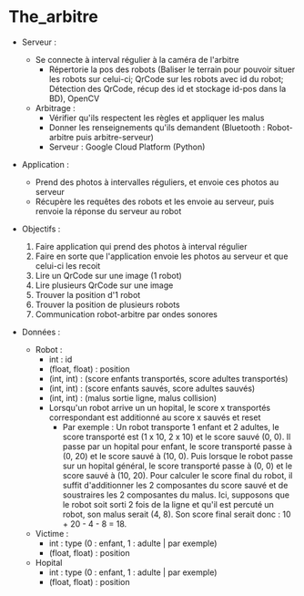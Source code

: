 # The_arbitre

- Serveur :
    - Se connecte à interval régulier à la caméra de l'arbitre
      - Répertorie la pos des robots (Baliser le terrain pour pouvoir situer les robots sur celui-ci; QrCode sur les robots avec id du robot; Détection des QrCode, récup des id et stockage id-pos dans la BD), OpenCV
    - Arbitrage :
      - Vérifier qu'ils respectent les règles et appliquer les malus
      - Donner les renseignements qu'ils demandent (Bluetooth : Robot-arbitre puis arbitre-serveur)
      - Serveur : Google Cloud Platform (Python)
      
- Application :
    - Prend des photos à intervalles réguliers, et envoie ces photos au serveur
    - Récupère les requêtes des robots et les envoie au serveur, puis renvoie la réponse du serveur au robot

- Objectifs :
    1) Faire application qui prend des photos à interval régulier
    2) Faire en sorte que l'application envoie les photos au serveur et que celui-ci les recoit
    3) Lire un QrCode sur une image (1 robot)
    4) Lire plusieurs QrCode sur une image
    5) Trouver la position d'1 robot
    6) Trouver la position de plusieurs robots
    7) Communication robot-arbitre par ondes sonores

- Données :
    - Robot :
        - int : id
        - (float, float) : position
        - (int, int) : (score enfants transportés, score adultes transportés)
        - (int, int) : (score enfants sauvés, score adultes sauvés)
        - (int, int) : (malus sortie ligne, malus collision)
        - Lorsqu'un robot arrive un un hopital, le score x transportés correspondant est additionné au score x sauvés et reset
            - Par exemple : Un robot transporte 1 enfant et 2 adultes, le score transporté est (1 x 10, 2 x 10) et le score sauvé (0, 0). Il passe par un hopital pour enfant, le score transporté passe à (0, 20) et le score sauvé à (10, 0). Puis lorsque le robot passe sur un hopital général, le score transporté passe à (0, 0) et le score sauvé à (10, 20). Pour calculer le score final du robot, il suffit d'additionner les 2 composantes du score sauvé et de soustraires les 2 composantes du malus. Ici, supposons que le robot soit sorti 2 fois de la ligne et qu'il est percuté un robot, son malus serait (4, 8). Son score final serait donc : 10 + 20 - 4 - 8 = 18.
    - Victime :
        - int : type (0 : enfant, 1 : adulte | par exemple)
        - (float, float) : position
    - Hopital
        - int : type (0 : enfant, 1 : adulte | par exemple)
        - (float, float) : position
